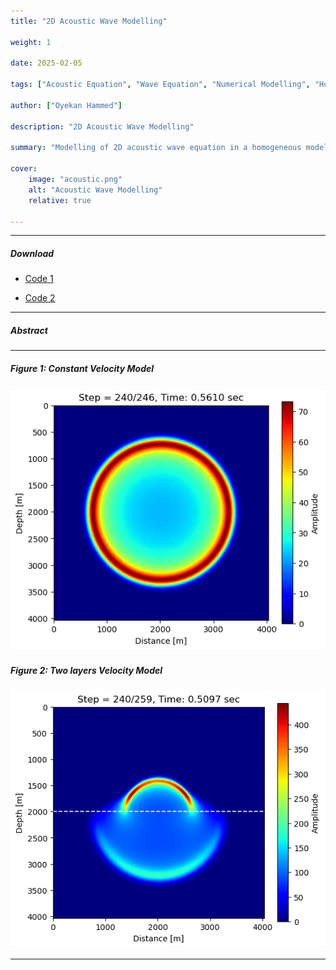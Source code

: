 ```yaml
---
title: "2D Acoustic Wave Modelling"

weight: 1

date: 2025-02-05

tags: ["Acoustic Equation", "Wave Equation", "Numerical Modelling", "Homogenous Model"]

author: ["Oyekan Hammed"]

description: "2D Acoustic Wave Modelling"

summary: "Modelling of 2D acoustic wave equation in a homogeneous model and two-layers velocity model"

cover:
    image: "acoustic.png"
    alt: "Acoustic Wave Modelling"
    relative: true

---
```


---

##### Download

+ [Code 1](/projects/project1/final_project.nb)
<!-- + [Code 2](/projects/project2/Acoustic_Wave_Modelling.ipynb) -->
+ [Code 2](https://github.com/hoyekan/hoyekan.github.io/blob/main/content/projects/project2/Acoustic_Wave_Modelling.ipynb)

---

##### Abstract

<!-- This project involves modeling groundwater flow around pumping wells in confined and unconfined aquifers using discharge potential theory. Building on the analytical framework presented by [Korkmaz (2017)](https://www.ewra.net/ew/pdf/EW_2017_57_52.pdf), the study focuses on steady-state flow in confined, unconfined, and combined aquifer systems by leveraging the linearity of Laplace’s equation and the principle of superposition. The analytical solutions are extended to heterogeneous and anisotropic aquifers through coordinate transformations. Additionally, the classical Theis equation [(Theis, C.V. 1935)](https://doi.org/10.1029/TR016i002p00519) is employed to model transient (time-dependent) flow around two pumping wells in an unconfined aquifer system.

The implementation begins with a 1D solution for groundwater flow using discharge potential in both confined and unconfined zones, followed by a 2D radial flow model around a single well. Discharge potential and stream function solutions for a single well are generalized to two-well systems using superposition for both homogeneous isotropic and heterogeneous anisotropic aquifers. The final segment of the code implements transient flow modeling to compute the evolution of hydraulic head and discharge potential over time. -->

---

##### Figure 1: Constant Velocity Model

![](acoustic.png)

##### Figure 2: Two layers Velocity Model

![](acoustic2.png)


---

